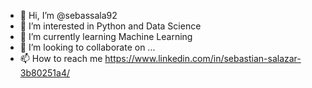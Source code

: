 - 👋 Hi, I’m @sebassala92
- 👀 I’m interested in Python and Data Science
- 🌱 I’m currently learning Machine Learning
- 💞️ I’m looking to collaborate on ...
- 📫 How to reach me https://www.linkedin.com/in/sebastian-salazar-3b80251a4/

<!---
sebassala92/sebassala92 is a ✨ special ✨ repository because its `README.md` (this file) appears on your GitHub profile.
You can click the Preview link to take a look at your changes.
--->

